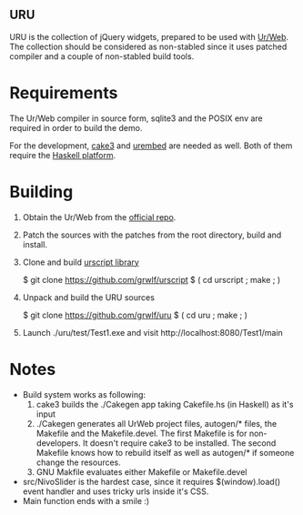 URU
---

URU is the collection of jQuery widgets, prepared to be used with
[Ur/Web](http://www.impredicative.com/ur/). The collection should be considered
as non-stabled since it uses patched compiler and a couple of non-stabled build
tools.


Requirements
============

The Ur/Web compiler in source form, sqlite3 and the POSIX env are required in
order to build the demo.

For the development, [cake3](https://github.com/grwlf/cake3) and
[urembed](https://github.com/grwlf/urembed) are needed as well. Both of them
require the [Haskell platform](http://www.haskell.org/platform/).

Building
========

  1. Obtain the Ur/Web from the [official repo](http://hg.impredicative.com/urweb).
  2. Patch the sources with the patches from the root directory, build and
     install.
  3. Clone and build [urscript library](https://github.com/grwlf/urscript)
        
        $ git clone https://github.com/grwlf/urscript
        $ ( cd urscript ; make ; )

  4. Unpack and build the URU sources

        $ git clone https://github.com/grwlf/uru 
        $ ( cd uru ; make ; )

  5. Launch ./uru/test/Test1.exe and visit http://localhost:8080/Test1/main

Notes
=====

  * Build system works as following:
      1. cake3 builds the ./Cakegen app taking Cakefile.hs (in Haskell) as
         it's input
      2. ./Cakegen generates all UrWeb project files, autogen/* files, the
         Makefile and the Makefile.devel. The first Makefile is for
         non-developers.  It doesn't require cake3 to be installed. The second
         Makefile knows how to rebuild itself as well as autogen/* if someone
         change the resources.
      3. GNU Makfile evaluates either Makefile or Makefile.devel
  * src/NivoSlider is the hardest case, since it requires $(window).load()
    event handler and uses tricky urls inside it's CSS.
  * Main function ends with a smile :)


